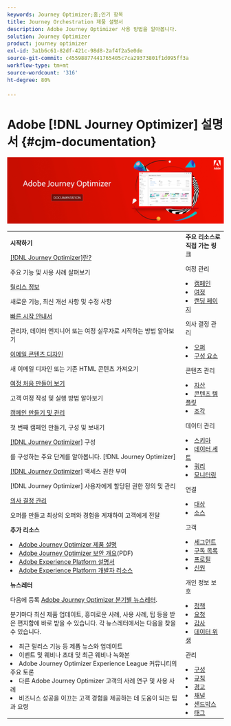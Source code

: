 ```yaml
---
keywords: Journey Optimizer;홈;인기 항목
title: Journey Orchestration 제품 설명서
description: Adobe Journey Optimizer 사용 방법을 알아봅니다.
solution: Journey Optimizer
product: journey optimizer
exl-id: 3a1b6c61-82df-421c-98d8-2af4f2a5e0de
source-git-commit: c45598877441765405c7ca29373801f1d095ff3a
workflow-type: tm+mt
source-wordcount: '316'
ht-degree: 80%

---
```


# Adobe [!DNL Journey Optimizer] 설명서 {#cjm-documentation}

![](using/assets/do-not-localize/banner-cjm.jpg)

<table style="table-layout:fixed">
<tr style="border: 0;">
  <td>
    <div><strong>시작하기</strong>
    </div>
    <p>
    <em></em>
    <p>
    <div>
      <a href="using/start/get-started.md">[!DNL Journey Optimizer]란?</a>
    </div>
    <p>주요 기능 및 사용 사례 살펴보기
    <p>
    <div>
      <a href="using/rn/release-notes.md">릴리스 정보</a>
    </div>
    <p>새로운 기능, 최신 개선 사항 및 수정 사항</p>
   <p>
    <div>
      <a href="using/start/quick-start.md">빠른 시작 안내서</a>
    </div>
    <p>관리자, 데이터 엔지니어 또는 여정 실무자로 시작하는 방법 알아보기</p>
    <p>
    <p>
    <div>
      <a href="using/email/get-started-email-design.md">이메일 콘텐츠 디자인</a>
    </div>
    <p>새 이메일 디자인 또는 기존 HTML 콘텐츠 가져오기</p>
    <p>
    <div>
    <a href="using/building-journeys/journey-gs.md">여정 처음 만들어 보기</a>
    </div>
    <p>고객 여정 작성 및 실행 방법 알아보기
    <p>
     <div>
      <a href="using/campaigns/create-campaign.md">캠페인 만들기 및 관리</a>
    </div>
    <p>첫 번째 캠페인 만들기, 구성 및 보내기</p>
    <p>
    <div>
    <div>
    <a href="using/configuration/get-started-configuration.md">[!DNL Journey Optimizer]</a> 구성
    </div>
    <p>를 구성하는 주요 단계를 알아봅니다. [!DNL Journey Optimizer]</p>
    <p>
    <div>
    <a href="using/administration/permissions-overview.md">[!DNL Journey Optimizer]</a> 액세스 권한 부여
    </div>
    <p>[!DNL Journey Optimizer] 사용자에게 할당된 권한 정의 및 관리</p>
    <p>
    <div>
    <a href="using/offers/get-started/starting-offer-decisioning.md">의사 결정 관리</a>
    </div>
    <p>오퍼를 만들고 최상의 오퍼와 경험을 게재하여 고객에게 전달</p>
    <p>
    <p>
    <div><strong>추가 리소스</strong>
    </div>
    <p>
    <p>
    <div>
    <li>
      <a href="https://helpx.adobe.com/kr/legal/product-descriptions/adobe-journey-optimizer.html" target="_blank">Adobe Journey Optimizer 제품 설명</a>
    </li>
    </div>
    <div>
    <li>
      <a href="https://www.adobe.com/content/dam/cc/en/security/pdfs/AJO_SecurityOverview.pdf" target="_blank">Adobe Journey Optimizer 보안 개요</a>(PDF)
    </li>
    </div>
    <div>
    <li>
      <a href="https://experienceleague.adobe.com/docs/experience-platform/landing/home.html?lang=ko" target="_blank">Adobe Experience Platform 설명서</a>
    </li>
    </div>
    <div>
      <li>
      <a href="https://www.adobe.com/kr/experience-platform/documentation-and-developer-resources.html" target="_blank">Adobe Experience Platform 개발자 리소스</a>
    </li>
    </div>
    <p>
    </p>
    <p>
    </p>
    <div>
    </div>
    <div><strong>뉴스레터</strong>
    </div>
    <p>
    <p>
    <div>
    <p>다음에 등록 <a href="https://www.adobe.com/subscription/Adobe_Journey_Optimizer_NL.html" target="_blank">Adobe Journey Optimizer 분기별 뉴스레터</a>.</p>
    <p>분기마다 최신 제품 업데이트, 흥미로운 사례, 사용 사례, 팁 등을 받은 편지함에 바로 받을 수 있습니다. 각 뉴스레터에서는 다음을 찾을 수 있습니다.</p>
    <li>최근 릴리스 기능 등 제품 뉴스와 업데이트</li>
    <li>이벤트 및 웨비나 초대 및 최근 웨비나 녹화본</li>
    <li>Adobe Journey Optimizer Experience League 커뮤니티의 주요 토론 </li>
    <li>다른 Adobe Journey Optimizer 고객의 사례 연구 및 사용 사례</li>
    <li>비즈니스 성공을 이끄는 고객 경험을 제공하는 데 도움이 되는 팁과 요령</li>
  </td>
   <td>
   <div><strong>주요 리소스로 직접 가는 링크</strong>
    </div>
    <p>
    <em></em>
    <p>
    <p>여정 관리</p>
    <li>
      <a href="using/campaigns/get-started-with-campaigns.md">캠페인</a>
    </li>
        <li>
      <a href="using/building-journeys/journey-gs.md">여정</a>
    </li>
    <li>
      <a href="using/landing-pages/get-started-lp.md">랜딩 페이지</a>
    </li>
    <p>
    <p>의사 결정 관리</p>
    <li>
      <a href="using/offers/get-started/starting-offer-decisioning.md">오퍼</a>
    </li>
     <li>
      <a href="using/offers/offer-library/key-steps.md">구성 요소</a>
    </li>
    <p>
    <p>콘텐츠 관리</p>
    <li>
      <a href="using/email/assets-essentials.md">자산</a>
    </li>
    <li>
      <a href="using/email/content-templates.md">콘텐츠 템플릿</a>
    </li>
      <li>
      <a href="using/email/fragments.md">조각</a>
    </li>
    <p>
    <p>데이터 관리</p>
    <li>
      <a href="using/data/get-started-schemas.md">스키마</a>
    </li>
     <li>
      <a href="using/data/get-started-datasets.md">데이터 세트</a>
    </li>
        <li>
      <a href="using/data/get-started-queries.md">쿼리</a>
    </li>
     <li>
      <a href="https://experienceleague.adobe.com/docs/experience-platform/ingestion/quality/monitor-data-ingestion.html?lang=ko" target="_blank">모니터링</a>
    </li>
    <p>
    <p>연결</p>
      <li>
      <a href="using/data/export-datasets.md">대상</a>
    </li>
    <li>
      <a href="using/start/get-started-sources.md">소스</a>
    </li>
    <p>
    <p>고객</p>
    <li>
      <a href="using/segment/about-segments.md">세그먼트</a>
    </li>
    </li>
    <li>
      <a href="using/landing-pages/subscription-list.md">구독 목록</a>
    </li>     
    <li>
      <a href="using/segment/get-started-profiles.md">프로필</a>
    </li>
    <li>
      <a href="using/segment/get-started-identity.md">신원</a>
    </li>
    <p>
    <p>개인 정보 보호</p>
    <li>
      <a href="using/action/action-privacy.md">정책</a>
    </li>
    <li>
      <a href="using/privacy/requests.md">요청</a>
    </li>
        <li>
      <a href="using/privacy/audit-logs.md"target="_blank">감사</a>
    </li>
        <li>
      <a href="using/privacy/data-hygiene.md"target="_blank">데이터 위생</a>
    </li>
    <p>
    <p>관리</p>
    <li>
      <a href="using/configuration/about-data-sources-events-actions.md">구성</a>
    </li>
    <li>
      <a href="using/configuration/frequency-rules.md">규칙</a>
    </li>
        <li>
      <a href="using/reports/alerts.md">경고</a>
    </li>
    <li>
      <a href="using/configuration/get-started-configuration.md">채널</a>
    </li>
     <li>
      <a href="using/administration/sandboxes.md">샌드박스</a>
    </li>
     <li>
      <a href="using/start/search-filter-categorize.md#work-with-unified-tags">태그</a>
    </li>
  </td>
</tr>
</table>

